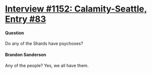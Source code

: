# [Interview #1152: Calamity-Seattle, Entry #83](https://www.theoryland.com/intvmain.php?i=1152#83)

#### Question

Do any of the Shards have psychoses?

#### Brandon Sanderson

Any of the people? Yes, we all have them.

